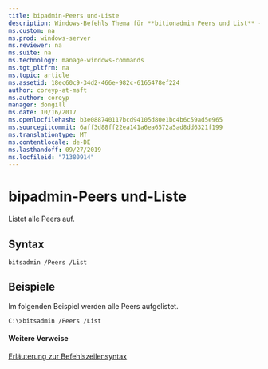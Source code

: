 ```yaml
---
title: bipadmin-Peers und-Liste
description: Windows-Befehls Thema für **bitionadmin Peers und List** -listet alle Peers auf.
ms.custom: na
ms.prod: windows-server
ms.reviewer: na
ms.suite: na
ms.technology: manage-windows-commands
ms.tgt_pltfrm: na
ms.topic: article
ms.assetid: 18ec60c9-34d2-466e-982c-6165478ef224
author: coreyp-at-msft
ms.author: coreyp
manager: dongill
ms.date: 10/16/2017
ms.openlocfilehash: b3e088740117bcd94105d80e1bc4b6c59ad5e965
ms.sourcegitcommit: 6aff3d88ff22ea141a6ea6572a5ad8dd6321f199
ms.translationtype: MT
ms.contentlocale: de-DE
ms.lasthandoff: 09/27/2019
ms.locfileid: "71380914"
---
```

# <a name="bitsadmin-peers-and-list"></a>bipadmin-Peers und-Liste



Listet alle Peers auf.

## <a name="syntax"></a>Syntax

```
bitsadmin /Peers /List 
```

## <a name="BKMK_examples"></a>Beispiele

Im folgenden Beispiel werden alle Peers aufgelistet.
```
C:\>bitsadmin /Peers /List
```

#### <a name="additional-references"></a>Weitere Verweise

[Erläuterung zur Befehlszeilensyntax](command-line-syntax-key.md)